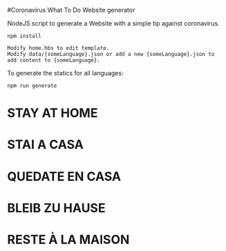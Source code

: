 #Coronavirus What To Do Website generator

NodeJS script to generate a Website with a simple tip against coronavirus.

```
npm install
```
```
Modify home.hbs to edit template.
Modify data/{someLanguage}.json or add a new {someLanguage}.json to add content to {someLanguage}.
```
To generate the statics for all languages:
```
npm run generate
```

# STAY AT HOME
# STAI A CASA
# QUEDATE EN CASA
# BLEIB ZU HAUSE
# RESTE À LA MAISON
